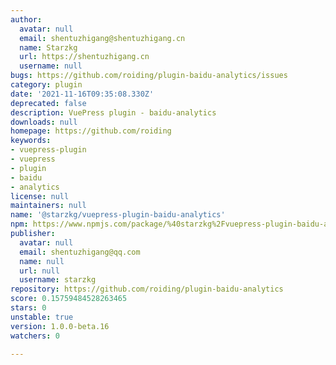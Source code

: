 ```yaml
---
author:
  avatar: null
  email: shentuzhigang@shentuzhigang.cn
  name: Starzkg
  url: https://shentuzhigang.cn
  username: null
bugs: https://github.com/roiding/plugin-baidu-analytics/issues
category: plugin
date: '2021-11-16T09:35:08.330Z'
deprecated: false
description: VuePress plugin - baidu-analytics
downloads: null
homepage: https://github.com/roiding
keywords:
- vuepress-plugin
- vuepress
- plugin
- baidu
- analytics
license: null
maintainers: null
name: '@starzkg/vuepress-plugin-baidu-analytics'
npm: https://www.npmjs.com/package/%40starzkg%2Fvuepress-plugin-baidu-analytics
publisher:
  avatar: null
  email: shentuzhigang@qq.com
  name: null
  url: null
  username: starzkg
repository: https://github.com/roiding/plugin-baidu-analytics
score: 0.15759484528263465
stars: 0
unstable: true
version: 1.0.0-beta.16
watchers: 0

---
```


